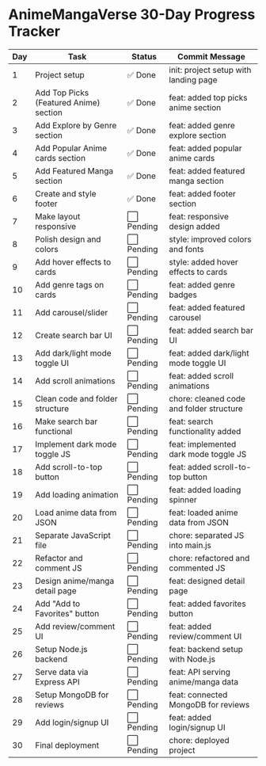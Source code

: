 # AnimeMangaVerse 30-Day Progress Tracker

| Day | Task                           | Status    | Commit Message                        |
|-----|--------------------------------|-----------|-------------------------------------|
| 1   | Project setup                  | ✅ Done   | init: project setup with landing page |
| 2   | Add Top Picks (Featured Anime) section | ✅ Done   | feat: added top picks anime section  |
| 3   | Add Explore by Genre section   | ✅ Done   | feat: added genre explore section     |
| 4   | Add Popular Anime cards section| ✅ Done   | feat: added popular anime cards       |
| 5   | Add Featured Manga section     | ✅ Done   | feat: added featured manga section    |
| 6   | Create and style footer        | ✅ Done   | feat: added footer section             |
| 7   | Make layout responsive         | ⬜ Pending | feat: responsive design added          |
| 8   | Polish design and colors       | ⬜ Pending | style: improved colors and fonts       |
| 9   | Add hover effects to cards     | ⬜ Pending | style: added hover effects to cards    |
| 10  | Add genre tags on cards        | ⬜ Pending | feat: added genre badges               |
| 11  | Add carousel/slider            | ⬜ Pending | feat: added featured carousel          |
| 12  | Create search bar UI           | ⬜ Pending | feat: added search bar UI              |
| 13  | Add dark/light mode toggle UI  | ⬜ Pending | feat: added dark/light mode toggle UI |
| 14  | Add scroll animations          | ⬜ Pending | feat: added scroll animations          |
| 15  | Clean code and folder structure| ⬜ Pending | chore: cleaned code and folder structure |
| 16  | Make search bar functional     | ⬜ Pending | feat: search functionality added       |
| 17  | Implement dark mode toggle JS  | ⬜ Pending | feat: implemented dark mode toggle JS |
| 18  | Add scroll-to-top button       | ⬜ Pending | feat: added scroll-to-top button       |
| 19  | Add loading animation          | ⬜ Pending | feat: added loading spinner            |
| 20  | Load anime data from JSON      | ⬜ Pending | feat: loaded anime data from JSON      |
| 21  | Separate JavaScript file       | ⬜ Pending | chore: separated JS into main.js       |
| 22  | Refactor and comment JS        | ⬜ Pending | chore: refactored and commented JS     |
| 23  | Design anime/manga detail page | ⬜ Pending | feat: designed detail page              |
| 24  | Add "Add to Favorites" button  | ⬜ Pending | feat: added favorites button           |
| 25  | Add review/comment UI          | ⬜ Pending | feat: added review/comment UI           |
| 26  | Setup Node.js backend          | ⬜ Pending | feat: backend setup with Node.js        |
| 27  | Serve data via Express API     | ⬜ Pending | feat: API serving anime/manga data      |
| 28  | Setup MongoDB for reviews      | ⬜ Pending | feat: connected MongoDB for reviews     |
| 29  | Add login/signup UI            | ⬜ Pending | feat: added login/signup UI             |
| 30  | Final deployment               | ⬜ Pending | chore: deployed project                  |
